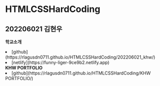 # HTMLCSSHardCoding
## 202206021 김현우
<strong>학교소개</strong>   
<li>[github](https://rlagusdn0711.github.io/HTMLCSSHardCoding/202206021_khw/)</li>
<li>[netlify](https://funny-liger-9ce9b2.netlify.app)</li>
<strong>KHW PORTFOLIO</strong>   
<li>[github](https://rlagusdn0711.github.io/HTMLCSSHardCoding/KHW PORTFOLIO/)</li>
